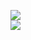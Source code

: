 [![](https://img.shields.io/badge/Made%20With-Github%20Spray-lightgrey.svg?style=for-the-badge&logo=github)](https://github.com/Annihil/github-spray#3483)  
[![](https://i.imgur.com/2DrTn0Z.gif)](https://github.com/Annihil/github-spray)